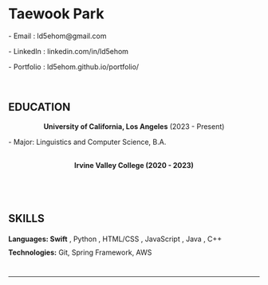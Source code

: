 <div>
  <h1>Taewook Park</h1>
<p>- Email    : <a href="mailto:ld5ehom@gmail.com" style="text-decoration: none;">ld5ehom@gmail.com</a></p>
<p>- LinkedIn : <a href="https://www.linkedin.com/in/ld5ehom" style="text-decoration: none;">linkedin.com/in/ld5ehom</a></p>
<p>- Portfolio : <a href="https://ld5ehom.github.io/portfolio/" style="text-decoration: none;">ld5ehom.github.io/portfolio/</a></p>
<br>

<h2 style="text-align: left;">EDUCATION</h2>
<div style="text-align: center; margin-bottom: 10px;">
  <span><strong>University of California, Los Angeles</strong> (2023 - Present)</span>
</div>
<p>- Major: Linguistics and Computer Science, B.A.</p>
<div style="text-align: center; margin-top: 30px; margin-bottom: 40px;">
  <span style="font-weight: bold;">Irvine Valley College (2020 - 2023)</span>
</div>

<br>
<h2 style="text-align: left;">SKILLS</h2>
<div style="text-align: left; margin-top: 20px;">
  <strong>Languages: Swift</strong> 
  <span>, Python , HTML/CSS , JavaScript , Java , C++</span>
</div>
<div style="text-align: left; margin-top: 10px; margin-bottom: 40px;">
  <strong>Technologies:</strong>
  <span>Git, Spring Framework, AWS</span>
</div>
<hr>